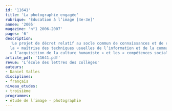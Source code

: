 ```yaml
---
id: '11641'
title: 'La photographie engagée'
rubrique: 'Éducation à l’image [4e-3e]'
annee: '2005'
magazine: 'n°1 2006-2007'
pages: '6'
description: 
  'Le projet de décret relatif au socle commun de connaissances et de compétences indique que celui-ci s’organise en sept compétences dont
  la « maîtrise des techniques usuelles de l’information et de la communication »,
  « l’acquisition de la culture humaniste » et les « compétences sociales et civiques ». Dans le cadre de la séquence sur la poésie engagée, on peut donc proposer aux élèves des études de photographies, ce que font très rarement les manuels.'
article_pdf: '11641.pdf'
revue: 'L’école des lettres des collèges'
auteurs:
- Daniel Salles
disciplines:
- français
niveau_etudes:
- troisième
programmes:
- étude de l’image - photographie
---
```

